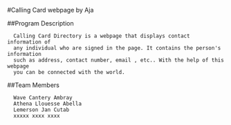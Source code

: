 #Calling Card webpage by Aja

##Program Description

      Calling Card Directory is a webpage that displays contact information of 
      any individual who are signed in the page. It contains the person's information 
      such as address, contact number, email , etc.. With the help of this webpage
      you can be connected with the world.

##Team Members

      Wave Cantery Ambray
      Athena Llouesse Abella
      Lemerson Jan Cutab
      xxxxx xxxx xxxx
 
      

